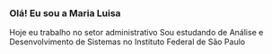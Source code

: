 ### Olá! Eu sou a Maria Luisa

Hoje eu trabalho no setor administrativo
Sou estudando de Análise e Desenvolvimento de Sistemas no Instituto Federal de São Paulo

